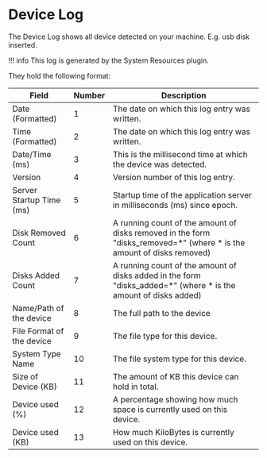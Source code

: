 # Device Log

The Device Log shows all device detected on your machine.   E.g. usb disk inserted.

!!! info
    This log is generated by the System Resources plugin.

They hold the following format: 

|Field|Number|Description|
|--- |--- |--- |
|Date (Formatted)|1|The date on which this log entry was written.|
|Time (Formatted)|2|The date on which this log entry was written.|
|Date/Time (ms)|3|This is the millisecond time at which the device was detected.|
|Version|4|Version number of this log entry.|
|Server Startup Time (ms)|5|Startup time of the application server in milliseconds (ms) since epoch.|
|Disk Removed Count|6|A running count of the amount of disks removed in the form "disks_removed=*" (where * is the amount of disks removed)|
|Disks Added Count|7|A running count of the amount of disks added in the form "disks_added=*" (where * is the amount of disks added)|
|Name/Path of the device|8|The full path to the device|
|File Format of the device|9|The file type for this device.|
|System Type Name|10|The file system type for this device.|
|Size of Device (KB)|11|The amount of KB this device can hold in total.|
|Device used (%)|12|A percentage showing how much space is currently used on this device.|
|Device used (KB)|13|How much KiloBytes is currently used on this device.|

